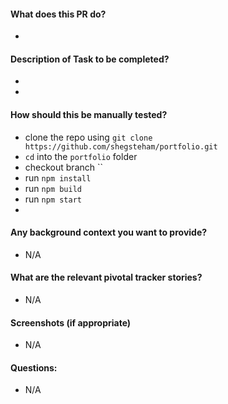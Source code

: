 #### What does this PR do?
* 
#### Description of Task to be completed?
* 
* 
#### How should this be manually tested?
- clone the repo using `git clone https://github.com/shegsteham/portfolio.git`
- `cd` into the `portfolio` folder 
- checkout branch ``
- run `npm install`
- run `npm build`
- run `npm start`
- 
#### Any background context you want to provide?
* N/A
#### What are the relevant pivotal tracker stories?
* N/A
#### Screenshots (if appropriate)
* N/A
#### Questions:   
* N/A
